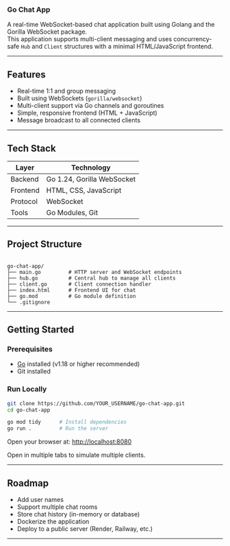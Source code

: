 
### Go Chat App

A real-time WebSocket-based chat application built using Golang and the Gorilla WebSocket package.  
This application supports multi-client messaging and uses concurrency-safe `Hub` and `Client` structures with a minimal HTML/JavaScript frontend.

---

## Features

- Real-time 1:1 and group messaging
- Built using WebSockets (`gorilla/websocket`)
- Multi-client support via Go channels and goroutines
- Simple, responsive frontend (HTML + JavaScript)
- Message broadcast to all connected clients

---

## Tech Stack

| Layer     | Technology                  |
|-----------|-----------------------------|
| Backend   | Go 1.24, Gorilla WebSocket  |
| Frontend  | HTML, CSS, JavaScript       |
| Protocol  | WebSocket                   |
| Tools     | Go Modules, Git             |

---

## Project Structure

```

go-chat-app/
├── main.go         # HTTP server and WebSocket endpoints
├── hub.go          # Central hub to manage all clients
├── client.go       # Client connection handler
├── index.html      # Frontend UI for chat
├── go.mod          # Go module definition
└── .gitignore

````

---

## Getting Started

### Prerequisites

- [Go](https://golang.org/dl/) installed (v1.18 or higher recommended)
- Git installed

### Run Locally

```bash
git clone https://github.com/YOUR_USERNAME/go-chat-app.git
cd go-chat-app

go mod tidy      # Install dependencies
go run .         # Run the server
````

Open your browser at: [http://localhost:8080](http://localhost:8080)

Open in multiple tabs to simulate multiple clients.

---

## Roadmap

* Add user names
* Support multiple chat rooms
* Store chat history (in-memory or database)
* Dockerize the application
* Deploy to a public server (Render, Railway, etc.)

---

